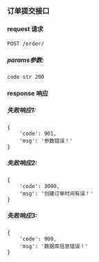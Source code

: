 ### 订单提交接口

#### request 请求
    POST /order/

##### params参数:
    code str 200


#### response 响应

##### 失败响应1:
    {
        'code': 901,
        'msg': '参数错误！'
    }
##### 失败响应2:
    {
        'code': 3000,
        'msg': '创建订单时间有误！'
    }
##### 失败响应3:
    {
        'code': 900,
        'msg': '数据库信息错误！'
    }

